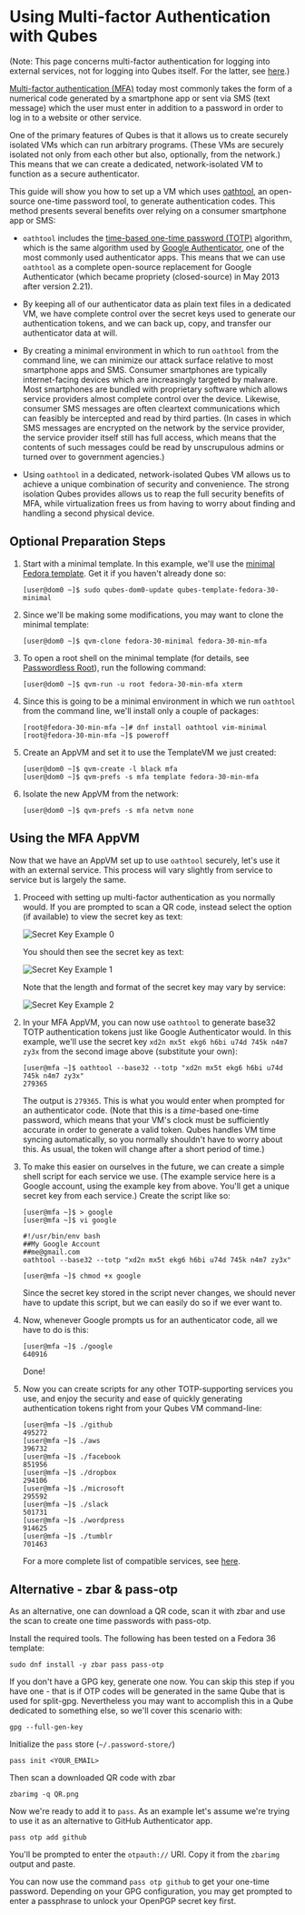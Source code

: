 
Using Multi-factor Authentication with Qubes
============================================

(Note: This page concerns multi-factor authentication for logging into external
services, not for logging into Qubes itself. For the latter, see
[here][YubiKey].)

[Multi-factor authentication (MFA)][MFA] today most commonly takes the form of a
numerical code generated by a smartphone app or sent via SMS (text message)
which the user must enter in addition to a password in order to log in to a
website or other service.

One of the primary features of Qubes is that it allows us to create securely
isolated VMs which can run arbitrary programs. (These VMs are securely isolated
not only from each other but also, optionally, from the network.) This means
that we can create a dedicated, network-isolated VM to function as a secure
authenticator.

This guide will show you how to set up a VM which uses [oathtool][], an
open-source one-time password tool, to generate authentication codes. This
method presents several benefits over relying on a consumer smartphone app or
SMS:

 * `oathtool` includes the [time-based one-time password (TOTP)][TOTP]
   algorithm, which is the same algorithm used by [Google Authenticator][], one
   of the most commonly used authenticator apps. This means that we can use
   `oathtool` as a complete open-source replacement for Google Authenticator
   (which became propriety (closed-source) in May 2013 after version 2.21).

 * By keeping all of our authenticator data as plain text files in a dedicated
   VM, we have complete control over the secret keys used to generate our
   authentication tokens, and we can back up, copy, and transfer our
   authenticator data at will.

 * By creating a minimal environment in which to run `oathtool` from the command
   line, we can minimize our attack surface relative to most smartphone apps and
   SMS. Consumer smartphones are typically internet-facing devices which are
   increasingly targeted by malware. Most smartphones are bundled with
   proprietary software which allows service providers almost complete control
   over the device. Likewise, consumer SMS messages are often cleartext
   communications which can feasibly be intercepted and read by third parties.
   (In cases in which SMS messages are encrypted on the network by the service
   provider, the service provider itself still has full access, which means that
   the contents of such messages could be read by unscrupulous admins or turned
   over to government agencies.)

 * Using `oathtool` in a dedicated, network-isolated Qubes VM allows us to
   achieve a unique combination of security and convenience. The strong isolation
   Qubes provides allows us to reap the full security benefits of MFA, while
   virtualization frees us from having to worry about finding and handling a
   second physical device.


Optional Preparation Steps
--------------------------

 1. Start with a minimal template. In this example, we'll use the
    [minimal Fedora template][FedoraMinimal]. Get it if you haven't already done
    so:

        [user@dom0 ~]$ sudo qubes-dom0-update qubes-template-fedora-30-minimal

 2. Since we'll be making some modifications, you may want to clone the minimal
    template:

        [user@dom0 ~]$ qvm-clone fedora-30-minimal fedora-30-min-mfa
 
 3. To open a root shell on the minimal template (for details, see [Passwordless Root]), run the following command:

        [user@dom0 ~]$ qvm-run -u root fedora-30-min-mfa xterm

 4. Since this is going to be a minimal environment in which we run `oathtool`
    from the command line, we'll install only a couple of packages:

        [root@fedora-30-min-mfa ~]# dnf install oathtool vim-minimal
        [root@fedora-30-min-mfa ~]$ poweroff

 5. Create an AppVM and set it to use the TemplateVM we just created:

        [user@dom0 ~]$ qvm-create -l black mfa
        [user@dom0 ~]$ qvm-prefs -s mfa template fedora-30-min-mfa

 6. Isolate the new AppVM from the network:

        [user@dom0 ~]$ qvm-prefs -s mfa netvm none


Using the MFA AppVM
-------------------

Now that we have an AppVM set up to use `oathtool` securely, let's use it with
an external service. This process will vary slightly from service to service but
is largely the same.

 1. Proceed with setting up multi-factor authentication as you normally would.
    If you are prompted to scan a QR code, instead select the option (if
    available) to view the secret key as text:

    ![Secret Key Example 0](/attachment/wiki/Multi-factorAuthentication/secret-key-example-0.png)

    You should then see the secret key as text:

    ![Secret Key Example 1](/attachment/wiki/Multi-factorAuthentication/secret-key-example-1.png)

    Note that the length and format of the secret key may vary by service:

    ![Secret Key Example 2](/attachment/wiki/Multi-factorAuthentication/secret-key-example-2.png)

 2. In your MFA AppVM, you can now use `oathtool` to generate base32 TOTP
    authentication tokens just like Google Authenticator would. In this example,
    we'll use the secret key `xd2n mx5t ekg6 h6bi u74d 745k n4m7 zy3x` from the
    second image above (substitute your own):

        [user@mfa ~]$ oathtool --base32 --totp "xd2n mx5t ekg6 h6bi u74d 745k n4m7 zy3x"
        279365

    The output is `279365`. This is what you would enter when prompted for an
    authenticator code. (Note that this is a *time*-based one-time password,
    which means that your VM's clock must be sufficiently accurate in order to
    generate a valid token. Qubes handles VM time syncing automatically, so you
    normally shouldn't have to worry about this. As usual, the token will change
    after a short period of time.)

 3. To make this easier on ourselves in the future, we can create a simple shell
    script for each service we use. (The example service here is a Google
    account, using the example key from above. You'll get a unique secret key
    from each service.) Create the script like so:

        [user@mfa ~]$ > google
        [user@mfa ~]$ vi google

        #!/usr/bin/env bash
        ##My Google Account
        ##me@gmail.com
        oathtool --base32 --totp "xd2n mx5t ekg6 h6bi u74d 745k n4m7 zy3x"

        [user@mfa ~]$ chmod +x google

    Since the secret key stored in the script never changes, we should never
    have to update this script, but we can easily do so if we ever want to.

 4. Now, whenever Google prompts us for an authenticator code, all we have to do
    is this:

        [user@mfa ~]$ ./google
        640916

    Done!

 5. Now you can create scripts for any other TOTP-supporting services you use,
    and enjoy the security and ease of quickly generating authentication tokens
    right from your Qubes VM command-line:

        [user@mfa ~]$ ./github
        495272
        [user@mfa ~]$ ./aws
        396732
        [user@mfa ~]$ ./facebook
        851956
        [user@mfa ~]$ ./dropbox
        294106
        [user@mfa ~]$ ./microsoft
        295592
        [user@mfa ~]$ ./slack
        501731
        [user@mfa ~]$ ./wordpress
        914625
        [user@mfa ~]$ ./tumblr
        701463

    For a more complete list of compatible services, see [here][usage].

Alternative - zbar & pass-otp
-------------------

As an alternative, one can download a QR code, scan it with zbar and use the scan to create one time passwords with pass-otp.

Install the required tools. The following has been tested on a Fedora 36 template:

```
sudo dnf install -y zbar pass pass-otp
```

If you don't have a GPG key, generate one now. You can skip this step if you have one - that is if OTP codes will be generated in the same Qube that is used for split-gpg. Nevertheless you may want to accomplish this in a Qube dedicated to something else, so we'll cover this scenario with:

```
gpg --full-gen-key
```

Initialize the `pass` store (`~/.password-store/`)

```
pass init <YOUR_EMAIL>
```

Then scan a downloaded QR code with zbar

```
zbarimg -q QR.png
```

Now we're ready to add it to `pass`. As an example let's assume we're trying to use it as an alternative to GitHub Authenticator app.

```
pass otp add github
```

You'll be prompted to enter the `otpauth://` URI. Copy it from the `zbarimg` output and paste.

You can now use the command `pass otp github` to get your one-time password. Depending on your GPG configuration, you may get prompted to enter a passphrase to unlock your OpenPGP secret key first.

[YubiKey]: https://www.qubes-os.org/doc/YubiKey/
[MFA]: https://en.wikipedia.org/wiki/Multi-factor_authentication
[oathtool]: http://www.nongnu.org/oath-toolkit/man-oathtool.html
[TOTP]: https://en.wikipedia.org/wiki/Time-based_One-time_Password_Algorithm
[Google Authenticator]: https://en.wikipedia.org/wiki/Google_Authenticator
[FedoraMinimal]: https://www.qubes-os.org/doc/Templates/FedoraMinimal/
[usage]: https://en.wikipedia.org/wiki/Google_Authenticator#Usage
[Passwordless Root]: https://www.qubes-os.org/doc/templates/minimal/#passwordless-root

